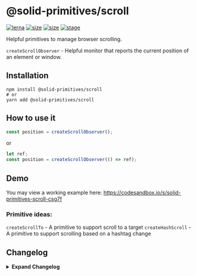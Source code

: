 # @solid-primitives/scroll

[![lerna](https://img.shields.io/badge/maintained%20with-lerna-cc00ff.svg?style=for-the-badge)](https://lerna.js.org/)
[![size](https://img.shields.io/bundlephobia/minzip/@solid-primitives/scroll?style=for-the-badge)](https://bundlephobia.com/package/@solid-primitives/scroll)
[![size](https://img.shields.io/npm/v/@solid-primitives/scroll?style=for-the-badge)](https://www.npmjs.com/package/@solid-primitives/scroll)
[![stage](https://img.shields.io/endpoint?style=for-the-badge&url=https%3A%2F%2Fraw.githubusercontent.com%2Fsolidjs-community%2Fsolid-primitives%2Fmain%2Fassets%2Fbadges%2Fstage-0.json)](https://github.com/solidjs-community/solid-primitives#contribution-process)

Helpful primitives to manage browser scrolling.

`createScrollObserver` - Helpful monitor that reports the current position of an element or window.

## Installation

```
npm install @solid-primitives/scroll
# or
yarn add @solid-primitives/scroll
```

## How to use it

```ts
const position = createScrollObserver();
```

or

```ts
let ref;
const position = createScrollObserver(() => ref);
```

## Demo

You may view a working example here: https://codesandbox.io/s/solid-primitives-scroll-csg7f

### Primitive ideas:

`createScrollTo` - A primitive to support scroll to a target
`createHashScroll` - A primitive to support scrolling based on a hashtag change

## Changelog

<details>
<summary><b>Expand Changelog</b></summary>

0.0.100

Initial porting of the scroll primitive.

1.0.4

Released new version with CJS and SSR support.

1.0.5

Updated to Solid 1.3

</details>
